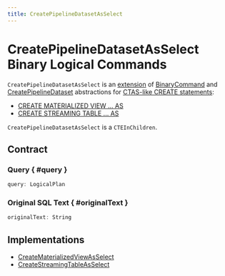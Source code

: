 ```yaml
---
title: CreatePipelineDatasetAsSelect
---
```


# CreatePipelineDatasetAsSelect Binary Logical Commands

`CreatePipelineDatasetAsSelect` is an [extension](#contract) of [BinaryCommand](Command.md#BinaryCommand) and [CreatePipelineDataset](CreatePipelineDataset.md) abstractions for [CTAS-like CREATE statements](#implementations):

* [CREATE MATERIALIZED VIEW ... AS](../sql/SparkSqlAstBuilder.md#visitCreatePipelineDataset)
* [CREATE STREAMING TABLE ... AS](../sql/SparkSqlAstBuilder.md#visitCreatePipelineDataset)

`CreatePipelineDatasetAsSelect` is a `CTEInChildren`.

## Contract

### Query { #query }

```scala
query: LogicalPlan
```

### Original SQL Text { #originalText }

```scala
originalText: String
```

## Implementations

* [CreateMaterializedViewAsSelect](CreateMaterializedViewAsSelect.md)
* [CreateStreamingTableAsSelect](CreateStreamingTableAsSelect.md)

